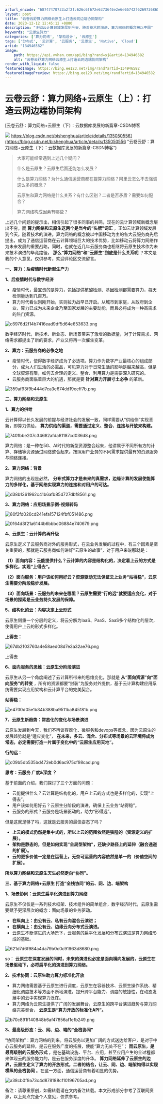 ```yaml
---
arturl_encode: "68747470733a2f2f:626c6f672e6373646e2e6e65742f62697368656e676875612f:61727469636c652f64657461696c732f313334393436353832"
layout: post
title: "云卷云舒算力网络云原生上打造云网边端协同架构"
date: 2023-12-12 12:45:12 +0800
description: "正如云计算领域发展到今天，随着技术的演进，算力网络的概念被以中国"
keywords: "云原生算力"
categories: ['算力网络', '架构设计', '云原生']
tags: ['分布式', '云计算', '云服务', '云原生', 'Native', 'Cloud']
artid: "134946582"
image:
    path: https://api.vvhan.com/api/bing?rand=sj&artid=134946582
    alt: "云卷云舒算力网络云原生上打造云网边端协同架构"
render_with_liquid: false
featuredImage: https://bing.ee123.net/img/rand?artid=134946582
featuredImagePreview: https://bing.ee123.net/img/rand?artid=134946582
---
```


# 云卷云舒：算力网络+云原生（上）：打造云网边端协同架构

[云卷云舒：算力网络+云原生（下）：云数据库发展的新篇章-CSDN博客

![](https://i-blog.csdnimg.cn/blog_migrate/003a2ce7eb50c2e24a8c624c260c5930.png)
https://blog.csdn.net/bishenghua/article/details/135050556](https://blog.csdn.net/bishenghua/article/details/135050556 "云卷云舒：算力网络+云原生（下）：云数据库发展的新篇章-CSDN博客")

> 大家可能经常遇到上述几个疑问？
>
> 什么是云原生？云原生后面还能怎么发展？
>
> 什么是算力网络？为什么通信运营商都在提算力网络？阿里云怎么不去强调这么多的概念？
>
> 云原生和算力网络是什么关系？有什么区别？二者是否矛盾？需要如何配合？
>
> 算力网络构成因素有哪些？

上述几个问题的提示出，相信引起了很多同事的共鸣，现在的云计算领域新概念层出不穷，而
**算力网络和云原生这两个是当今的“头牌”词汇**
，正如云计算领域发展到今天，随着技术的演进，算力网络的概念被以中国移动为主的各大云服务商先后提出，成为了通信运营商在云计算领域巨大的技术优势，比如移动云将算力网络作为未来发展的重要战略，同时，也就在近几年云服务商也相继将云原生技术作为未来技术演进的毕竟路径，
**那么“算力网络”和“云原生”到底是什么关系呢**
？本文是我的个人意见，仅供参考，欢迎评论区交流留言。

**一、算力：后疫情时代新型生产力**

**1、后疫情时代与数字经济**

* 疫情时代，最宝贵的是算力，包括提供核酸检测、基因检测都需要算力，每天检测量达到几百万。
* 算力时代看似刚刚开始，实则拉力战早已开启。从城市到家庭，从政府到企业，算力已成为未来企业乃至国家发展的主要动能，而且必将成为一种高需求的热门资源。

![c6976d2f14b7416ead9df5d64e653633.png](https://i-blog.csdnimg.cn/blog_migrate/b06cd6cc9f0f12312e4270de056406ea.png)

数字经济时代，新技术、新业态、新场景带来了激增的数据量，对于计算需求、网络需求都提出了新的要求，产业又将再一次催生变革。

**2、算力：云服务商的必争之地**

* 疫情时代，使得数字经济成为了必选项。算力作为数字产业最核心的组成部分，成为人们生活的必需品，可见算力对于日常生活的影响是越来越高，但是全球资源有限，如何去合理的定义、整合、利用算力是需要深入研究的。
* 云服务商面临着巨大的机遇，那就是要
  **针对算力开展寸土必争**
  的革新。

![359af93f9b444d7ca3e674dd19eeff7b.png](https://i-blog.csdnimg.cn/blog_migrate/bab0429a74aee8660b76547960bc2fe2.png)

**二、算力网络和云原生**

**1、算力的供给**

云计算得以长久发展的前提与经济社会的发展一致，同样需要从“供给侧”实现革新，即算力供给，
**算力供给的渠道，需要通过定义、整合、连接与开放来构建。**

![7401bbe207c34682afda81187cd036d8.png](https://i-blog.csdnimg.cn/blog_migrate/03946d5c75d55cd0bcd180e2731df075.png)

算力网络：是一种在5G、AI时代的新型资源整合起来，他讲属于不同所有方的计算、存储等资源通过网络整合起来，按照用户业务的不同需求提供最有的资源服务与网络连接。

**2、算力网络：背景**

算力网络的出现是必然，
**分布式算力才是未来的真需求，边缘计算的发展使能算力的多样化，基于网络实现算力的连接和对用户的可达。**

![d38b1361962c41b6afb85d727dbf8561.png](https://i-blog.csdnimg.cn/blog_migrate/6cfc570673e7474b40cb547b59e8f180.png)

**3、算力网络：应用场景示例-视频转码**

![80f2fd020cd241efa157124fbf051486.png](https://i-blog.csdnimg.cn/blog_migrate/704a1adc3c380f03ce3dbbcf213f399e.png)

![0164d3f21a6144b6bbbc06884e740679.png](https://i-blog.csdnimg.cn/blog_migrate/032e72c4ac34af3da5897676cac23098.png)

**4、云原生：云计算的再升级**

云原生定义了云服务商对外的服务形式，在云业务发展的过程中，有三个因素是至关重要的，那就是云服务商如何讲好“云原生的故事”，对于用户来说那就是：

**（1）面向内容：云能提供什么？云计算的内容是结构化的，决定着上云的方式是多样化，实现“上得去”。**

**（2）面向服务：用户该如何用好云？资源驱动无法保证云上业务“站得稳”，云原生需要分阶段稳步发展。**

**（3）面向场景：云服务的未来在哪里？云原生需要“行的远”就要适应变化，对于场景的探索是云业务持久发展的保障。**

**5、结构化的云：内容决定上云形式**

云原生侧重一个分层的定义，将云分解为IaaS、PaaS、SaaS多个结构化的层次，使得用户上云的形式多样化。

**上得去：**

![67db2103760a4e58aed08d7e3a32ae76.png](https://i-blog.csdnimg.cn/blog_migrate/e76afced7de6b68a2053f14be7527ab1.png)

上得去

**6、面向服务的思维：云原生分阶段演进**

云原生从另一个角度阐述了云计算所带来的思维变化，那就是
**从“面向资源”向“面向服务”的转变**
，所有的资源都要“封装”为服务对外提供，基于云计算构建应用系统需要实现应用架构和云计算平台的完美契合。

**站得稳：**

![e4700d05e1b34b388ba9511ba845181b.png](https://i-blog.csdnimg.cn/blog_migrate/0a0483059b7b8c6df3b0b8045d9c8be3.png)

**7、云原生新趋势：常态化的变化与场景演进**

云原生发展到今天，我们不再谈容器化、微服务和devops等概念，因为云原生的发展趋势就是“适应变化”，
**在未来，多云、混合、分布式等场景的云环境将成为常态，必定需要打造一片属于变化中的“云原生应用天地”。**

**行的远：**

![c09b5db535bd472eb0d6ac975cf98cad.png](https://i-blog.csdnimg.cn/blog_migrate/7de24eff130ebde6d49397b0c787d531.png)

**思考：云服务 广度&深度 ？**

基于前面的介绍，我们探讨了三个方面的问题：

* 云能提供什么？云计算是结构化的，用户上云的方式也是多样化的，实现“上得去”。
* 用户该如何用好云？云原生分阶段的演进，确保上云业务“站得稳”。
* 云服务的形式？云服务是场景驱动的，助力“形得远”。

但是这就足够了吗，这就是云服务的最佳姿态了吗？

* **上云的模式仍然是集中式的，所以上云的范围依然是狭隘的（资源定义的扩展）。**
* **架构是静态的，但是如何实现“全局型架构”，还缺少路径上的延伸（融合通道的扩展）。**
* **云的更多价值一定是在运营上，无奈可运营的内容依然是单一的（价值空间的扩展）。**

**所以算力网络和云原生天生必然走向“协同”。**

**三、基于算力网络+云原生 打造“全栈协同”的云、网、边、端架构**

**1、场景协同：云原生扁平化演进到算力网络**

云原生不仅仅是一系列技术框架、技术组件的简单组合，数字经济时代，云原生需要赋予更深层次的概念：面向场景的业务驱动。

* **在纵向上：由公有云、私有云向混合云演进；**
* **在横向上：由公有云、边缘云向分布式云演进。**
* 云原生不断演进的大场景下，云服务的扁平化发展和分布式演进是算力网络形成的基础。

![621d7d6f984a4da79b0c0c91963d8680.png](https://i-blog.csdnimg.cn/blog_migrate/8d6ca75ac3c6cc666d1a13a75c9c4aad.png)

so：
**云原生在深度发展的同时，未来的演进也必定是面向横向发展的，云原生在场景驱动下，必将扁平化的演进到算力网络。**

**2、技术协同：云原生助力算力标准化开放**

* 算力网络需要基于云原生进行调度，云原生在容器技术、云原生操作系统、精细化调度技术等方面不断地演进，提升跨平台能力、调度的敏捷性，在动态发展中的云中实现算力泛在。
* 算力网络为云原生提供了广阔的发展舞台，云原生的跨平台演进趋势与算力网络完美契合，
  **云原生是“算力开放的标准化API”。**

![b70c891f140848b6af47856af1efb249.png](https://i-blog.csdnimg.cn/blog_migrate/9aa0883b5e2cdc4a26c4aa51ce7a9e9c.png)

**3、最高级形态：云、网、边、端的“全栈协同”**

“协同架构”：算力网络的到来，将云服务以更加广阔的方式送达给客户，是对于中心云服务的延伸，是云在服务广度的拓展，使能“算力无处不在”；
**而云原生，是最高级别的云服务形式**
，是在基础设施、平台、应用，甚至应用产生的全过程都来体现云的服务能力的，是云在服务深度的升华。
**算力网络延伸了云原生的边界，云原生定义了算力的开放形式，二者的结合，让云、网、边、端架构得以实现横纵的全栈协同**
。在这一方面，通信运营商有着明显的优势。

![a38cb0f9a73c4d878188cf10196705ad.png](https://i-blog.csdnimg.cn/blog_migrate/a48ddd3a163096c407a9348dd8aaba51.png)

备注：请尊重原创，如需转载请在文内备注转载。本文形成部分参考了互联网资源，以上观点完全个人意见，仅供参考。